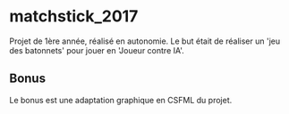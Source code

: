 # matchstick_2017
Projet de 1ère année, réalisé en autonomie. Le but était de réaliser un 'jeu des batonnets' pour jouer en 'Joueur contre IA'.

## Bonus
Le bonus est une adaptation graphique en CSFML du projet.
